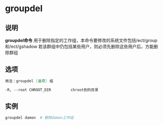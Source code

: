 # groupdel

## 说明

**groupdel命令** 用于删除指定的工作组，本命令要修改的系统文件包括/ect/group和/ect/gshadow
若该群组中仍包括某些用户，则必须先删除这些用户后，方能删除群组


## 选项

```markdown
用法：groupdel [选项] 组

-R, --root CHROOT_DIR         chroot到的目录
```

## 实例

```bash
groupdel damon  # 删除damon工作组
```

